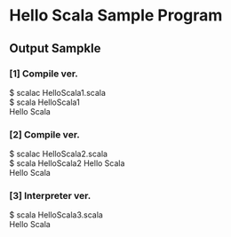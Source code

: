 # Hello Scala Sample Program

## Output Sampkle

### [1] Compile ver.
$ scalac HelloScala1.scala  
$ scala HelloScala1  
Hello Scala 

### [2] Compile ver.
$ scalac HelloScala2.scala  
$ scala HelloScala2 Hello Scala  
Hello Scala  

### [3] Interpreter ver.
$ scala HelloScala3.scala  
Hello Scala  
